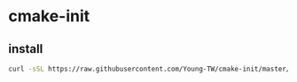 # cmake-init

## install

```sh
curl -sSL https://raw.githubusercontent.com/Young-TW/cmake-init/master/script/install.sh | bash
```
